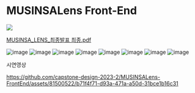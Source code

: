 # MUSINSALens Front-End

<img src="https://img.shields.io/badge/Swift-F05138?style=for-the-badge&logo=Swift&logoColor=white">

[MUSINSA_LENS_최종발표 최종.pdf](https://github.com/user-attachments/files/15866328/MUSINSA_LENS_.pdf)

![image](https://github.com/capstone-design-2023-2/MUSINSALens-FrontEnd/assets/81500522/2fdf1e00-f39f-4f92-a9f4-5adec32df09f)
![image](https://github.com/capstone-design-2023-2/MUSINSALens-FrontEnd/assets/81500522/daf6c5f0-bda4-46a0-965d-6a8819e18e4c)
![image](https://github.com/capstone-design-2023-2/MUSINSALens-FrontEnd/assets/81500522/837bd0a8-7b07-4cd6-9211-a6ea786ffc15)
![image](https://github.com/capstone-design-2023-2/MUSINSALens-FrontEnd/assets/81500522/287703ba-8196-44d0-b1ad-eb518698a9d6)
![image](https://github.com/capstone-design-2023-2/MUSINSALens-FrontEnd/assets/81500522/b6f396bb-849d-4ac8-9063-5ef022366744)
![image](https://github.com/capstone-design-2023-2/MUSINSALens-FrontEnd/assets/81500522/9fe6d107-8dc6-4b18-9a98-bfece3710f38)
![image](https://github.com/capstone-design-2023-2/MUSINSALens-FrontEnd/assets/81500522/cf3b898a-e342-4470-ae58-71edfa57263a)
![image](https://github.com/capstone-design-2023-2/MUSINSALens-FrontEnd/assets/81500522/77f6a784-4f4d-402e-ac27-b410133829e6)


시연영상



https://github.com/capstone-design-2023-2/MUSINSALens-FrontEnd/assets/81500522/b71f4f71-d93a-471a-a50d-31bce1b16c31

